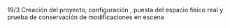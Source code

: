 19/3 Creación del proyecto, configuración , puesta del espacio físico real y prueba de conservación de modificaciones en escena
